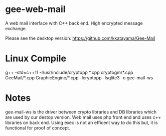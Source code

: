 # gee-web-mail
A web mail interface with C++ back end. High encrypted message exchange.

Please see the desktop version:
https://github.com/kkatayama/Gee-Mail

# Linux Compile
g++ -std=c++11 -I/usr/include/cryptopp \*.cpp cryptogm/\*.cpp GeeMail/\*.cpp GraphicEngine/\*.cpp -lcryptopp -lsqlite3 -o gee-mail-ws

# Notes
gee-mail-ws is the driver between crypto libraries and DB libraries which are used by our destop version.
Web mail uses php front end and uses c++ libraries on back end. Using exec is not an efficent way to do this but, it is functional for proof of concept.

